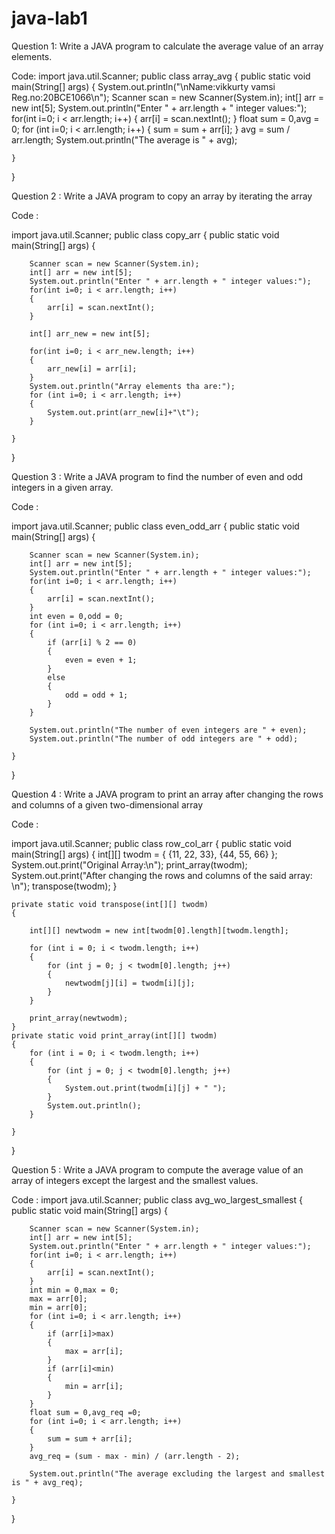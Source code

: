 # java-lab1
Question 1: Write a JAVA program to calculate the average value of an array elements.

Code:
import java.util.Scanner;
public class array_avg
{
    public static void main(String[] args)
    {
        System.out.println("\nName:vikkurty vamsi           Reg.no:20BCE1066\n");
        Scanner scan = new Scanner(System.in);
        int[] arr = new int[5];
        System.out.println("Enter " + arr.length + " integer values:");
        for(int i=0; i < arr.length; i++)
        {
            arr[i] = scan.nextInt();
        }
        float sum = 0,avg = 0;
        for (int i=0; i < arr.length; i++)
        {
            sum = sum + arr[i];
        }
        avg = sum / arr.length;
        System.out.println("The average is " + avg);

    }
}

Question 2 : Write a JAVA program to copy an array by iterating the array

 Code : 

import java.util.Scanner;
public class copy_arr
{
    public static void main(String[] args)
    {

        Scanner scan = new Scanner(System.in);
        int[] arr = new int[5];
        System.out.println("Enter " + arr.length + " integer values:");
        for(int i=0; i < arr.length; i++)
        {
            arr[i] = scan.nextInt();
        }

        int[] arr_new = new int[5];

        for(int i=0; i < arr_new.length; i++)
        {
            arr_new[i] = arr[i];
        }
        System.out.println("Array elements tha are:");
        for (int i=0; i < arr.length; i++)
        {
            System.out.print(arr_new[i]+"\t");
        }

    }
}




Question 3 : Write a JAVA program to find the number of even and odd integers in a given array.

 Code :

import java.util.Scanner;
public class even_odd_arr
{
    public static void main(String[] args)
    {

        Scanner scan = new Scanner(System.in);
        int[] arr = new int[5];
        System.out.println("Enter " + arr.length + " integer values:");
        for(int i=0; i < arr.length; i++)
        {
            arr[i] = scan.nextInt();
        }
        int even = 0,odd = 0;
        for (int i=0; i < arr.length; i++)
        {
            if (arr[i] % 2 == 0)
            {
                even = even + 1;
            }
            else
            {
                odd = odd + 1;
            }
        }

        System.out.println("The number of even integers are " + even);
        System.out.println("The number of odd integers are " + odd);

    }
}



Question 4 : Write a JAVA program to print an array after changing the rows and columns of a given two-dimensional array

Code :

import java.util.Scanner;
public class row_col_arr
{
    public static void main(String[] args)
    {
        int[][] twodm = {
                {11, 22, 33},
                {44, 55, 66}
        };
        System.out.print("Original Array:\n");
        print_array(twodm);
        System.out.print("After changing the rows and columns of the said array: \n");
        transpose(twodm);
    }

    private static void transpose(int[][] twodm)
    {

        int[][] newtwodm = new int[twodm[0].length][twodm.length];

        for (int i = 0; i < twodm.length; i++)
        {
            for (int j = 0; j < twodm[0].length; j++)
            {
                newtwodm[j][i] = twodm[i][j];
            }
        }

        print_array(newtwodm);
    }
    private static void print_array(int[][] twodm)
    {
        for (int i = 0; i < twodm.length; i++)
        {
            for (int j = 0; j < twodm[0].length; j++)
            {
                System.out.print(twodm[i][j] + " ");
            }
            System.out.println();
        }

    }
}


Question 5 : Write a JAVA program to compute the average value of an array of integers except the largest and the smallest values. 

Code :
import java.util.Scanner;
public class avg_wo_largest_smallest
{
    public static void main(String[] args)
    {

        Scanner scan = new Scanner(System.in);
        int[] arr = new int[5];
        System.out.println("Enter " + arr.length + " integer values:");
        for(int i=0; i < arr.length; i++)
        {
            arr[i] = scan.nextInt();
        }
        int min = 0,max = 0;
        max = arr[0];
        min = arr[0];
        for (int i=0; i < arr.length; i++)
        {
            if (arr[i]>max)
            {
                max = arr[i];
            }
            if (arr[i]<min)
            {
                min = arr[i];
            }
        }
        float sum = 0,avg_req =0;
        for (int i=0; i < arr.length; i++)
        {
            sum = sum + arr[i];
        }
        avg_req = (sum - max - min) / (arr.length - 2);

        System.out.println("The average excluding the largest and smallest is " + avg_req);

    }
}


